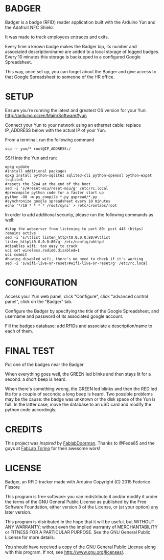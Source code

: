 # BADGER

Badger is a badge (RFID) reader application built with the Arduino Yun and the Adafruit NFC Shield.

It was made to track employees entraces and exits.

Every time a known badge makes the Badger bip, its number and associated description/name are added to a local storage of logged badges. Every 10 minutes this storage is backupped to a configured Google Spreadsheet.

This way, once set up, you can forget about the Badger and give access to that Google Spreadsheet to someone of the HR office.

# SETUP

Ensure you're running the latest and greatest OS version for your Yun: http://arduino.cc/en/Main/Software#yun

Connect your Yun to your network using an ethernet cable: replace IP_ADDRESS below with the actual IP of your Yun.

From a terminal, run the following command

`scp -r yun/* root@IP_ADDRESS:/`

SSH into the Yun and run:

```
opkg update
#install additional packages
opkg install python-sqlite3 sqlite3-cli python-openssl python-expat lsqlite3
#resets the 32u4 at the end of the boot
sed -i 's/#reset-mcu/reset-mcu/g' /etc/rc.local
#precompile python code for a faster start up
python -OO -m py_compile *.py gspread/*.py
#synchronize google spreadsheet every 10 minutes
echo '*/10 * * * * /root/sync' > /etc/crontabs/root
```

In order to add additional security, please run the following commands as well:

```
#stop the webserver from listening to port 80: port 443 (https) remains active
sed -i 's/\tlist listen_http\t0.0.0.0:80/#\tlist listen_http\t0.0.0.0:80/g' /etc/config/uhttpd
#disables wifi: too easy to crack
uci set wireless.radio0.disabled=1
uci commit
#having disabled wifi, there's no need to check if it's working
sed -i 's/wifi-live-or-reset/#wifi-live-or-reset/g' /etc/rc.local
```

# CONFIGURATION

Access your Yun web panel, click "Configure", click "advanced control panel", click on the "Badger" tab.

Configure the Badger by specifying the title of the Google Spreadsheet, and username and password of its associated google account.

Fill the badges database: add RFIDs and associate a description/name to each of them.

# FINAL TEST

Put one of the badges near the Badger.

When everything goes well, the GREEN led blinks and then stays lit for a second: a short beep is heard.

When there's something wrong, the GREEN led blinks and then the RED led lits for a couple of seconds: a long beep is heard. Two possible problems may be the cause: the badge was unknown or the disk space of the Yun is full. In the latter case, move the database to an uSD card and modify the python code accordingly.

# CREDITS

This project was *inspired* by [FablabDoorman](https://github.com/FablabTorino/FablabDoorman). Thanks to @Fede85 and the guys at [FabLab Torino](http://fablabtorino.org/) for their awesome work!

# LICENSE

Badger, an RFID tracker made with Arduino
Copyright (C) 2015 Federico Fissore

This program is free software: you can redistribute it and/or modify
it under the terms of the GNU General Public License as published by
the Free Software Foundation, either version 3 of the License, or
(at your option) any later version.

This program is distributed in the hope that it will be useful,
but WITHOUT ANY WARRANTY; without even the implied warranty of
MERCHANTABILITY or FITNESS FOR A PARTICULAR PURPOSE.  See the
GNU General Public License for more details.

You should have received a copy of the GNU General Public License
along with this program.  If not, see <http://www.gnu.org/licenses/>.

